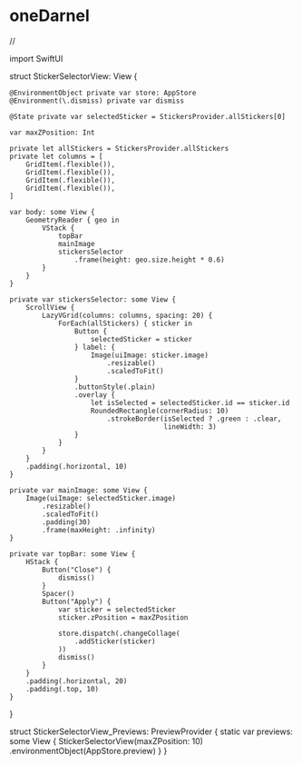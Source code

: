 # oneDarnel
//

import SwiftUI

struct StickerSelectorView: View {
    
    @EnvironmentObject private var store: AppStore
    @Environment(\.dismiss) private var dismiss
    
    @State private var selectedSticker = StickersProvider.allStickers[0]
    
    var maxZPosition: Int
    
    private let allStickers = StickersProvider.allStickers
    private let columns = [
        GridItem(.flexible()),
        GridItem(.flexible()),
        GridItem(.flexible()),
        GridItem(.flexible()),
    ]
    
    var body: some View {
        GeometryReader { geo in
            VStack {
                topBar
                mainImage
                stickersSelector
                    .frame(height: geo.size.height * 0.6)
            }
        }
    }
    
    private var stickersSelector: some View {
        ScrollView {
            LazyVGrid(columns: columns, spacing: 20) {
                ForEach(allStickers) { sticker in
                    Button {
                        selectedSticker = sticker
                    } label: {
                        Image(uiImage: sticker.image)
                            .resizable()
                            .scaledToFit()
                    }
                    .buttonStyle(.plain)
                    .overlay {
                        let isSelected = selectedSticker.id == sticker.id
                        RoundedRectangle(cornerRadius: 10)
                            .strokeBorder(isSelected ? .green : .clear,
                                          lineWidth: 3)
                    }
                }
            }
        }
        .padding(.horizontal, 10)
    }
    
    private var mainImage: some View {
        Image(uiImage: selectedSticker.image)
            .resizable()
            .scaledToFit()
            .padding(30)
            .frame(maxHeight: .infinity)
    }
    
    private var topBar: some View {
        HStack {
            Button("Close") {
                dismiss()
            }
            Spacer()
            Button("Apply") {
                var sticker = selectedSticker
                sticker.zPosition = maxZPosition
                
                store.dispatch(.changeCollage(
                    .addSticker(sticker)
                ))
                dismiss()
            }
        }
        .padding(.horizontal, 20)
        .padding(.top, 10)
    }
}

struct StickerSelectorView_Previews: PreviewProvider {
    static var previews: some View {
        StickerSelectorView(maxZPosition: 10)
            .environmentObject(AppStore.preview)
    }
}
